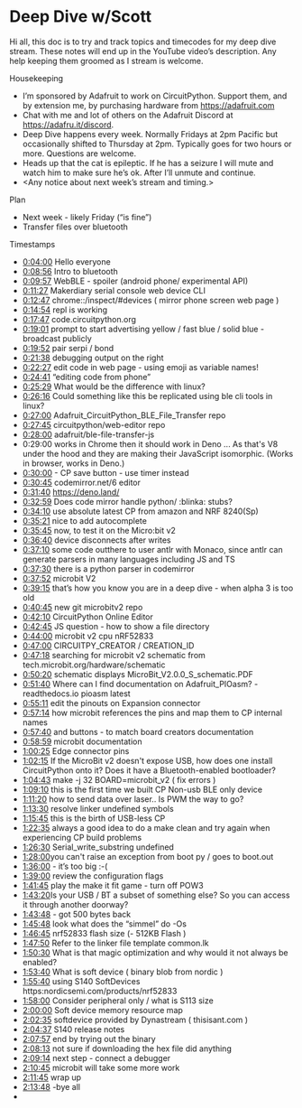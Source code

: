 # Deep Dive w/Scott


Hi all, this doc is to try and track topics and timecodes for my deep dive stream. These notes will end up in the YouTube video’s description. Any help keeping them groomed as I stream is welcome.


Housekeeping
* I’m sponsored by Adafruit to work on CircuitPython. Support them, and by extension me, by purchasing hardware from https://adafruit.com
* Chat with me and lot of others on the Adafruit Discord at https://adafru.it/discord.
* Deep Dive happens every week. Normally Fridays at 2pm Pacific but occasionally shifted to Thursday at 2pm. Typically goes for two hours or more. Questions are welcome.
* Heads up that the cat is epileptic. If he has a seizure I will mute and watch him to make sure he’s ok. After I’ll unmute and continue.
* <Any notice about next week’s stream and timing.>


Plan
* Next week - likely Friday (“is fine”)
* Transfer files over bluetooth


Timestamps
* [0:04:00](https://www.youtube.com/watch?v=lS8eJsIYYno&t=240) Hello everyone
* [0:08:56](https://www.youtube.com/watch?v=lS8eJsIYYno&t=536) Intro to bluetooth
* [0:09:57](https://www.youtube.com/watch?v=lS8eJsIYYno&t=597) WebBLE - spoiler (android phone/ experimental API)
* [0:11:27](https://www.youtube.com/watch?v=lS8eJsIYYno&t=687) Makerdiary serial console web device CLI
* [0:12:47](https://www.youtube.com/watch?v=lS8eJsIYYno&t=767) chrome::/inspect/#devices ( mirror phone screen web page )
* [0:14:54](https://www.youtube.com/watch?v=lS8eJsIYYno&t=894) repl is working
* [0:17:47](https://www.youtube.com/watch?v=lS8eJsIYYno&t=1067) code.circuitpython.org
* [0:19:01](https://www.youtube.com/watch?v=lS8eJsIYYno&t=1141) prompt to start advertising yellow / fast blue / solid blue - broadcast publicly
* [0:19:52](https://www.youtube.com/watch?v=lS8eJsIYYno&t=1192) pair serpi / bond
* [0:21:38](https://www.youtube.com/watch?v=lS8eJsIYYno&t=1298) debugging output on the right
* [0:22:27](https://www.youtube.com/watch?v=lS8eJsIYYno&t=1347) edit code in web page - using emoji as variable names!
* [0:24:41](https://www.youtube.com/watch?v=lS8eJsIYYno&t=1481) “editing code from phone”
* [0:25:29](https://www.youtube.com/watch?v=lS8eJsIYYno&t=1529) What would be the difference with linux?
* [0:26:16](https://www.youtube.com/watch?v=lS8eJsIYYno&t=1576) Could something like this be replicated using ble cli tools in linux?
* [0:27:00](https://www.youtube.com/watch?v=lS8eJsIYYno&t=1620) Adafruit_CircuitPython_BLE_File_Transfer repo
* [0:27:45](https://www.youtube.com/watch?v=lS8eJsIYYno&t=1665) circuitpython/web-editor repo
* [0:28:00](https://www.youtube.com/watch?v=lS8eJsIYYno&t=1680) adafruit/ble-file-transfer-js
* ​0:29:00  works in Chrome then it should work in Deno ... As that's V8 under the hood and they are making their JavaScript isomorphic. (Works in browser, works in Deno.)
* [0:30:00](https://www.youtube.com/watch?v=lS8eJsIYYno&t=1800) - CP save button - use timer instead
* [0:30:45](https://www.youtube.com/watch?v=lS8eJsIYYno&t=1845) codemirror.net/6 editor
* [0:31:40](https://www.youtube.com/watch?v=lS8eJsIYYno&t=1900)  https://deno.land/
* [0:32:59](https://www.youtube.com/watch?v=lS8eJsIYYno&t=1979) Does code mirror handle python/ :blinka:  stubs?
* [0:34:10](https://www.youtube.com/watch?v=lS8eJsIYYno&t=2050) use absolute latest CP from amazon and NRF 8240(Sp)
* [0:35:21](https://www.youtube.com/watch?v=lS8eJsIYYno&t=2121) nice to add autocomplete
* [0:35:45](https://www.youtube.com/watch?v=lS8eJsIYYno&t=2145) now, to test it on the Micro:bit v2
* [0:36:40](https://www.youtube.com/watch?v=lS8eJsIYYno&t=2200) device disconnects after writes
* [0:37:10](https://www.youtube.com/watch?v=lS8eJsIYYno&t=2230) some code outthere to user antlr with Monaco, since antlr can generate parsers in many languages including JS and TS
* [0:37:30](https://www.youtube.com/watch?v=lS8eJsIYYno&t=2250) there is a python parser in codemirror
* [0:37:52](https://www.youtube.com/watch?v=lS8eJsIYYno&t=2272) microbit V2
* [0:39:15](https://www.youtube.com/watch?v=lS8eJsIYYno&t=2355) that’s how you know you are in a deep dive - when alpha 3 is too old
* [0:40:45](https://www.youtube.com/watch?v=lS8eJsIYYno&t=2445) new git microbitv2 repo
* [0:42:10](https://www.youtube.com/watch?v=lS8eJsIYYno&t=2530) CircuitPython Online Editor
* [0:42:45](https://www.youtube.com/watch?v=lS8eJsIYYno&t=2565) JS question - how to show a file directory
* [0:44:00](https://www.youtube.com/watch?v=lS8eJsIYYno&t=2640) microbit v2 cpu nRF52833
* [0:47:00](https://www.youtube.com/watch?v=lS8eJsIYYno&t=2820) CIRCUITPY_CREATOR / CREATION_ID
* [0:47:18](https://www.youtube.com/watch?v=lS8eJsIYYno&t=2838) searching for microbit v2 schematic from tech.microbit.org/hardware/schematic
* [0:50:20](https://www.youtube.com/watch?v=lS8eJsIYYno&t=3020) schematic displays MicroBit_V2.0.0_S_schematic.PDF
* [0:51:40](https://www.youtube.com/watch?v=lS8eJsIYYno&t=3100) Where can I find documentation on Adafruit_PIOasm? - readthedocs.io pioasm latest
* [0:55:11](https://www.youtube.com/watch?v=lS8eJsIYYno&t=3311) edit the pinouts on Expansion connector
* [0:57:14](https://www.youtube.com/watch?v=lS8eJsIYYno&t=3434) how microbit references the pins and map them to CP internal names
* [0:57:40](https://www.youtube.com/watch?v=lS8eJsIYYno&t=3460) and buttons - to match board creators documentation
* [0:58:59](https://www.youtube.com/watch?v=lS8eJsIYYno&t=3539) microbit documentation
* [1:00:25](https://www.youtube.com/watch?v=lS8eJsIYYno&t=3625) Edge connector pins
* [1:02:15](https://www.youtube.com/watch?v=lS8eJsIYYno&t=3735) If the MicroBit v2 doesn't expose USB, how does one install CircuitPython onto it? Does it have a Bluetooth-enabled bootloader?
* [1:04:43](https://www.youtube.com/watch?v=lS8eJsIYYno&t=3883) make -j 32 BOARD=microbit_v2 ( fix errors )
* [1:09:10](https://www.youtube.com/watch?v=lS8eJsIYYno&t=4150) this is the first time we built CP Non-usb BLE only device
* [1:11:20](https://www.youtube.com/watch?v=lS8eJsIYYno&t=4280)  how to send data over laser.. Is PWM the way to go?
* [1:13:30](https://www.youtube.com/watch?v=lS8eJsIYYno&t=4410) resolve linker undefined symbols
* [1:15:45](https://www.youtube.com/watch?v=lS8eJsIYYno&t=4545)  this is the birth of USB-less CP
* [1:22:35](https://www.youtube.com/watch?v=lS8eJsIYYno&t=4955) always a good idea to do a make clean and try again when experiencing CP build problems
* [1:26:30](https://www.youtube.com/watch?v=lS8eJsIYYno&t=5190) Serial_write_substring undefined
* [1:28:00](https://www.youtube.com/watch?v=lS8eJsIYYno&t=5280) ​you can't raise an exception from boot py / goes to boot.out
* [1:36:00](https://www.youtube.com/watch?v=lS8eJsIYYno&t=5760) - it’s too big :-(
* [1:39:00](https://www.youtube.com/watch?v=lS8eJsIYYno&t=5940) review the configuration flags
* [1:41:45](https://www.youtube.com/watch?v=lS8eJsIYYno&t=6105) play the make it fit game - turn off POW3
* [1:43:20](https://www.youtube.com/watch?v=lS8eJsIYYno&t=6200) ​Is your USB / BT a subset of something else? So you can access it through another doorway?
* [1:43:48](https://www.youtube.com/watch?v=lS8eJsIYYno&t=6228) - got 500 bytes back
* [1:45:48](https://www.youtube.com/watch?v=lS8eJsIYYno&t=6348) look what does the “simmel”  do -Os
* [1:46:45](https://www.youtube.com/watch?v=lS8eJsIYYno&t=6405) nrf52833 flash size (- 512KB Flash )
* [1:47:50](https://www.youtube.com/watch?v=lS8eJsIYYno&t=6470) Refer to the linker file template common.lk
* [1:50:30](https://www.youtube.com/watch?v=lS8eJsIYYno&t=6630) What is that magic optimization and why would it not always be enabled?
* [1:53:40](https://www.youtube.com/watch?v=lS8eJsIYYno&t=6820) What is soft device ( binary blob from nordic )
* [1:55:40](https://www.youtube.com/watch?v=lS8eJsIYYno&t=6940) using S140 SoftDevices   https:nordicsemi.com/products/nrf52833
* [1:58:00](https://www.youtube.com/watch?v=lS8eJsIYYno&t=7080) Consider peripheral only / what is S113 size
* [2:00:00](https://www.youtube.com/watch?v=lS8eJsIYYno&t=7200) Soft device memory resource map
* [2:02:35](https://www.youtube.com/watch?v=lS8eJsIYYno&t=7355) softdevice provided by Dynastream ( thisisant.com )
* [2:04:37](https://www.youtube.com/watch?v=lS8eJsIYYno&t=7477) S140 release notes
* [2:07:57](https://www.youtube.com/watch?v=lS8eJsIYYno&t=7677) end by trying out the binary
* [2:08:13](https://www.youtube.com/watch?v=lS8eJsIYYno&t=7693) not sure if downloading the hex file did anything
* [2:09:14](https://www.youtube.com/watch?v=lS8eJsIYYno&t=7754) next step - connect a debugger
* [2:10:45](https://www.youtube.com/watch?v=lS8eJsIYYno&t=7845) microbit will take some more work
* [2:11:45](https://www.youtube.com/watch?v=lS8eJsIYYno&t=7905) wrap up
* [2:13:48](https://www.youtube.com/watch?v=lS8eJsIYYno&t=8028) -bye all
*
